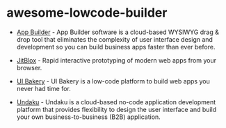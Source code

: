 # awesome-lowcode-builder

- [App Builder](https://www.infragistics.com/products/appbuilder) - App Builder software is a cloud-based WYSIWYG drag & drop tool that eliminates the complexity of user interface design and development so you can build business apps faster than ever before.

- [JitBlox](https://www.jitblox.com/) - Rapid interactive prototyping of modern web apps from your browser.

- [UI Bakery](https://uibakery.io/) - UI Bakery is a low-code platform to build web apps you never had time for.

- [Undaku](https://www.undaku.com/) - Undaku is a cloud-based no-code application development platform that provides flexibility to design the user interface and build your own business-to-business (B2B) application.
